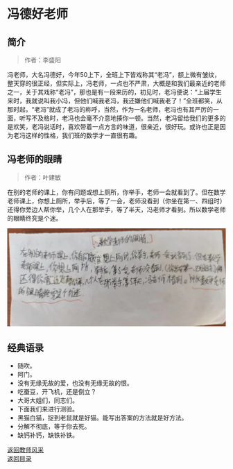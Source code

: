 # 冯德好老师

## 简介

> 作者：李盛阳

冯老师，大名冯德好，今年50上下，全班上下皆戏称其“老冯”，额上微有皱纹，整天穿的很正经，但实际上，冯老师，一点也不严肃，大概是和我们最亲近的老师之一，关于其戏称“老冯”，那也是有一段来历的，初见时，老冯便说：“上届学生来时，我就说叫我小冯，但他们喊我老冯，我还嫌他们喊我老了！”全班都笑，从那时起，“老冯”就成了老冯的称呼，当然，作为一名老师，老冯也有其严厉的一面，听写不及格时，老冯也会毫不介意地揍你一顿。当然，老冯留给我们的更多的是欢笑，老冯说话时，喜欢带着一点方言的味道，很亲近，很好玩。或许也正是因为老冯这样的性格，我们班的数学才一直很有趣。

## 冯老师的眼睛

> 作者：叶建敏

在别的老师的课上，你有问题或想上厕所，你举手，老师一会就看到了。但在数学老师课上，你想上厕所，举手后，等了一会，老师没看到（你坐在第一、四组时）还得你旁边人帮你举，几个人在那举手，等了半天，冯老师才看到。所以数学老师的眼睛终究是个迷。

![冯老师的眼睛](/photos/冯老师_by_叶建敏.jpg)

## 经典语录

- 随吹。
- 阿门。
- 没有无缘无故的爱，也没有无缘无故的恨。
- 吃蚕豆，开飞机，还是倒立？
- 大哥大姐们，同志们。
- 下面我们来进行测验。
- 黑猫白猫，捉到老鼠就是好猫。能写出答案的方法就是好方法。
- 分解不彻底，等于你去死。
- 缺钙补钙，缺铁补铁。

[返回教师风采](/教师风采)  
[返回目录](/index)
